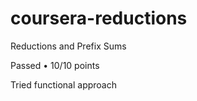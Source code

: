 # coursera-reductions
Reductions and Prefix Sums

Passed  •  10/10 points

Tried functional approach
